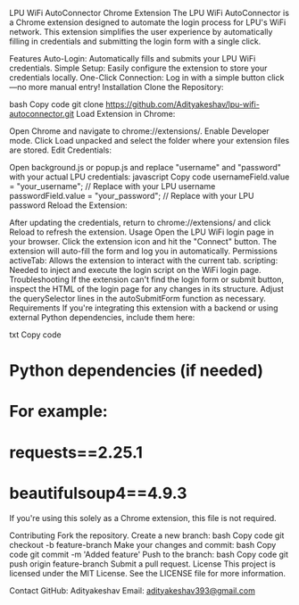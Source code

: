 LPU WiFi AutoConnector Chrome Extension
The LPU WiFi AutoConnector is a Chrome extension designed to automate the login process for LPU's WiFi network. This extension simplifies the user experience by automatically filling in credentials and submitting the login form with a single click.

Features
Auto-Login: Automatically fills and submits your LPU WiFi credentials.
Simple Setup: Easily configure the extension to store your credentials locally.
One-Click Connection: Log in with a simple button click—no more manual entry!
Installation
Clone the Repository:

bash
Copy code
git clone https://github.com/Adityakeshav/lpu-wifi-autoconnector.git
Load Extension in Chrome:

Open Chrome and navigate to chrome://extensions/.
Enable Developer mode.
Click Load unpacked and select the folder where your extension files are stored.
Edit Credentials:

Open background.js or popup.js and replace "username" and "password" with your actual LPU credentials:
javascript
Copy code
usernameField.value = "your_username";  // Replace with your LPU username
passwordField.value = "your_password";  // Replace with your LPU password
Reload the Extension:

After updating the credentials, return to chrome://extensions/ and click Reload to refresh the extension.
Usage
Open the LPU WiFi login page in your browser.
Click the extension icon and hit the "Connect" button.
The extension will auto-fill the form and log you in automatically.
Permissions
activeTab: Allows the extension to interact with the current tab.
scripting: Needed to inject and execute the login script on the WiFi login page.
Troubleshooting
If the extension can't find the login form or submit button, inspect the HTML of the login page for any changes in its structure. Adjust the querySelector lines in the autoSubmitForm function as necessary.
Requirements
If you're integrating this extension with a backend or using external Python dependencies, include them here:

txt
Copy code
# Python dependencies (if needed)
# For example:
# requests==2.25.1
# beautifulsoup4==4.9.3
If you're using this solely as a Chrome extension, this file is not required.

Contributing
Fork the repository.
Create a new branch:
bash
Copy code
git checkout -b feature-branch
Make your changes and commit:
bash
Copy code
git commit -m 'Added feature'
Push to the branch:
bash
Copy code
git push origin feature-branch
Submit a pull request.
License
This project is licensed under the MIT License. See the LICENSE file for more information.

Contact
GitHub: Adityakeshav
Email: adityakeshav393@gmail.com

